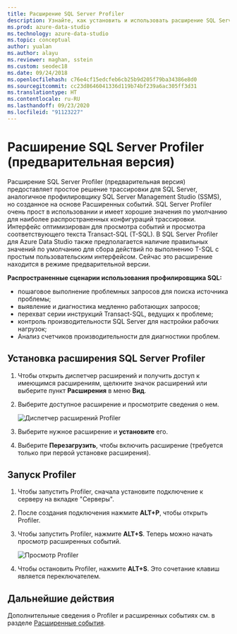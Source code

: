 ```yaml
---
title: Расширение SQL Server Profiler
description: Узнайте, как установить и использовать расширение SQL Server Profiler. Простое в использовании решение трассировки SQL Server, аналогичное Профилировщику SSMS.
ms.prod: azure-data-studio
ms.technology: azure-data-studio
ms.topic: conceptual
author: yualan
ms.author: alayu
ms.reviewer: maghan, sstein
ms.custom: seodec18
ms.date: 09/24/2018
ms.openlocfilehash: c76e4cf15edcfeb6cb25b9d205f79ba34386e8d0
ms.sourcegitcommit: cc23d8646041336d119b74bf239a6ac305ff3d31
ms.translationtype: HT
ms.contentlocale: ru-RU
ms.lasthandoff: 09/23/2020
ms.locfileid: "91123227"
---
```

# <a name="sql-server-profiler-extension-preview"></a>Расширение SQL Server Profiler (предварительная версия)

Расширение SQL Server Profiler (предварительная версия) предоставляет простое решение трассировки для SQL Server, аналогичное профилировщику SQL Server Management Studio (SSMS), но созданное на основе Расширенных событий. SQL Server Profiler очень прост в использовании и имеет хорошие значения по умолчанию для наиболее распространенных конфигураций трассировки. Интерфейс оптимизирован для просмотра событий и просмотра соответствующего текста Transact-SQL (T-SQL). В SQL Server Profiler для Azure Data Studio также предполагается наличие правильных значений по умолчанию для сбора действий по выполнению T-SQL с простым пользовательским интерфейсом. Сейчас это расширение находится в режиме предварительной версии.

**Распространенные сценарии использования профилировщика SQL:**

- пошаговое выполнение проблемных запросов для поиска источника проблемы;
- выявление и диагностика медленно работающих запросов;
- перехват серии инструкций Transact-SQL, ведущих к проблеме;
- контроль производительности SQL Server для настройки рабочих нагрузок;
- Анализ счетчиков производительности для диагностики проблем.

## <a name="install-the-sql-server-profiler-extension"></a>Установка расширения SQL Server Profiler

1. Чтобы открыть диспетчер расширений и получить доступ к имеющимся расширениям, щелкните значок расширений или выберите пункт **Расширения** в меню **Вид**.
2. Выберите доступное расширение и просмотрите сведения о нем.

    ![Диспетчер расширений Profiler](media/sql-server-profiler-extension/profiler-extension.png)

3. Выберите нужное расширение и **установите** его.
4. Выберите **Перезагрузить**, чтобы включить расширение (требуется только при первой установке расширения).

## <a name="start-profiler"></a>Запуск Profiler

1. Чтобы запустить Profiler, сначала установите подключение к серверу на вкладке "Серверы".
2. После создания подключения нажмите **ALT+P**, чтобы открыть Profiler.
3. Чтобы запустить Profiler, нажмите **ALT+S**. Теперь можно начать просмотр расширенных событий.

    ![Просмотр Profiler](media/sql-server-profiler-extension/view-profiler.png)

4. Чтобы остановить Profiler, нажмите **ALT+S**. Это сочетание клавиш является переключателем.

## <a name="next-steps"></a>Дальнейшие действия

Дополнительные сведения о Profiler и расширенных событиях см. в разделе [Расширенные события](../../relational-databases/extended-events/extended-events.md).